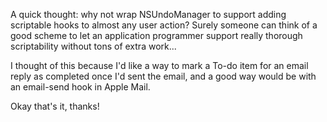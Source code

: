 <!--
.. title: Applescript Hooks everywhere?
.. date: 2006/03/03 01:02
.. slug: applescript-hooks-everywhere
.. link:
.. description:
.. tags: mac, programming
-->


A quick thought: why not wrap NSUndoManager to support adding scriptable hooks to almost any user action? Surely someone can think of a good scheme to let an application programmer support really thorough scriptability without tons of extra work...

I thought of this because I'd like a way to mark a To-do item for an email reply as completed once I'd sent the email, and a good way would be with an email-send hook in Apple Mail.

Okay that's it, thanks!
